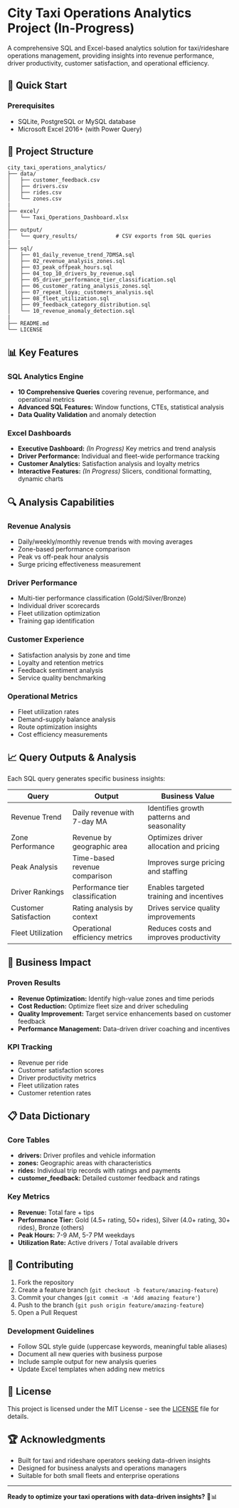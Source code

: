 # City Taxi Operations Analytics Project (In-Progress)

A comprehensive SQL and Excel-based analytics solution for taxi/rideshare operations management, providing insights into revenue performance, driver productivity, customer satisfaction, and operational efficiency.

## 🚀 Quick Start

### Prerequisites
- SQLite, PostgreSQL or MySQL database
- Microsoft Excel 2016+ (with Power Query)


## 📁 Project Structure

```
city_taxi_operations_analytics/
├── data/
│   ├── customer_feedback.csv
│   ├── drivers.csv
│   ├── rides.csv
│   └── zones.csv
|
├── excel/
│   └── Taxi_Operations_Dashboard.xlsx
│   
├── output/
│   └── query_results/            # CSV exports from SQL queries
|
├── sql/
│   ├── 01_daily_revenue_trend_7DMSA.sql
│   ├── 02_revenue_analysis_zones.sql
│   ├── 03_peak_offpeak_hours.sql
│   ├── 04_top_10_drivers_by_revenue.sql
│   ├── 05_driver_performance_tier_classification.sql
│   ├── 06_customer_rating_analysis_zones.sql
│   ├── 07_repeat_loya;_customers_analysis.sql
│   ├── 08_fleet_utilization.sql
│   ├── 09_feedback_category_distribution.sql
│   └── 10_revenue_anomaly_detection.sql
|
├── README.md
└── LICENSE
```

## 📊 Key Features

### SQL Analytics Engine
- **10 Comprehensive Queries** covering revenue, performance, and operational metrics
- **Advanced SQL Features:** Window functions, CTEs, statistical analysis
- **Data Quality Validation** and anomaly detection

### Excel Dashboards
- **Executive Dashboard:** *(In Progress)* Key metrics and trend analysis
- **Driver Performance:** Individual and fleet-wide performance tracking  
- **Customer Analytics:** Satisfaction analysis and loyalty metrics
- **Interactive Features:** *(In Progress)* Slicers, conditional formatting, dynamic charts

## 🔍 Analysis Capabilities

### Revenue Analysis
- Daily/weekly/monthly revenue trends with moving averages
- Zone-based performance comparison
- Peak vs off-peak hour analysis
- Surge pricing effectiveness measurement

### Driver Performance
- Multi-tier performance classification (Gold/Silver/Bronze)
- Individual driver scorecards
- Fleet utilization optimization
- Training gap identification

### Customer Experience
- Satisfaction analysis by zone and time
- Loyalty and retention metrics
- Feedback sentiment analysis
- Service quality benchmarking

### Operational Metrics
- Fleet utilization rates
- Demand-supply balance analysis
- Route optimization insights
- Cost efficiency measurements

## 📈 Query Outputs & Analysis

Each SQL query generates specific business insights:

| Query | Output | Business Value |
|-------|--------|---------------|
| Revenue Trend | Daily revenue with 7-day MA | Identifies growth patterns and seasonality |
| Zone Performance | Revenue by geographic area | Optimizes driver allocation and pricing |
| Peak Analysis | Time-based revenue comparison | Improves surge pricing and staffing |
| Driver Rankings | Performance tier classification | Enables targeted training and incentives |
| Customer Satisfaction | Rating analysis by context | Drives service quality improvements |
| Fleet Utilization | Operational efficiency metrics | Reduces costs and improves productivity |

## 🎯 Business Impact

### Proven Results
- **Revenue Optimization:** Identify high-value zones and time periods
- **Cost Reduction:** Optimize fleet size and driver scheduling
- **Quality Improvement:** Target service enhancements based on customer feedback
- **Performance Management:** Data-driven driver coaching and incentives

### KPI Tracking
- Revenue per ride
- Customer satisfaction scores
- Driver productivity metrics
- Fleet utilization rates
- Customer retention rates

## 📋 Data Dictionary

### Core Tables
- **drivers:** Driver profiles and vehicle information
- **zones:** Geographic areas with characteristics
- **rides:** Individual trip records with ratings and payments
- **customer_feedback:** Detailed customer feedback and ratings

### Key Metrics
- **Revenue:** Total fare + tips
- **Performance Tier:** Gold (4.5+ rating, 50+ rides), Silver (4.0+ rating, 30+ rides), Bronze (others)
- **Peak Hours:** 7-9 AM, 5-7 PM weekdays
- **Utilization Rate:** Active drivers / Total available drivers

## 🤝 Contributing

1. Fork the repository
2. Create a feature branch (`git checkout -b feature/amazing-feature`)
3. Commit your changes (`git commit -m 'Add amazing feature'`)
4. Push to the branch (`git push origin feature/amazing-feature`)
5. Open a Pull Request

### Development Guidelines
- Follow SQL style guide (uppercase keywords, meaningful table aliases)
- Document all new queries with business purpose
- Include sample output for new analysis queries
- Update Excel templates when adding new metrics

## 📜 License

This project is licensed under the MIT License - see the [LICENSE](LICENSE) file for details.


## 🏆 Acknowledgments

- Built for taxi and rideshare operators seeking data-driven insights
- Designed for business analysts and operations managers
- Suitable for both small fleets and enterprise operations

---

**Ready to optimize your taxi operations with data-driven insights?** 🚕📊